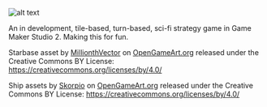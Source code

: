 ![alt text](sprites/logo/16e96143-62a5-4a43-8293-8a26d2f4c590.png)

An in development, tile-based, turn-based, sci-fi strategy game in Game Maker Studio 2. Making this for fun.

Starbase asset by [MillionthVector](http://millionthvector.blogspot.de) on [OpenGameArt.org](https://opengameart.org/) released under the Creative Commons BY License: https://creativecommons.org/licenses/by/4.0/

Ship assets by [Skorpio](http://opengameart.org/users/skorpio) on [OpenGameArt.org](https://opengameart.org/) released under the Creative Commons BY License: https://creativecommons.org/licenses/by/4.0/
